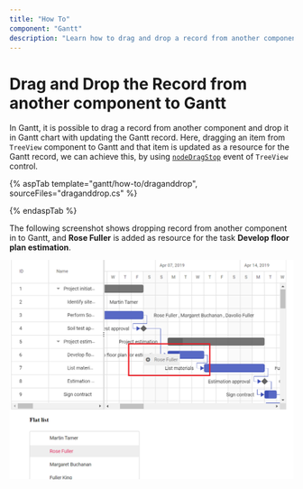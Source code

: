 ```yaml
---
title: "How To"
component: "Gantt"
description: "Learn how to drag and drop a record from another component to Gantt with updating the record."
---
```


# Drag and Drop the Record from another component to Gantt

In Gantt, it is possible to drag a record from another component and drop it in Gantt chart with updating the Gantt record. Here, dragging an item from `TreeView` component to Gantt and that item is updated as a resource for the Gantt record, we can achieve this, by using [`nodeDragStop`](../../api/treeview/#nodedragstop) event of `TreeView` control.

{% aspTab template="gantt/how-to/draganddrop", sourceFiles="draganddrop.cs" %}

{% endaspTab %}

The following screenshot shows dropping record from another component in to Gantt, and **Rose Fuller** is added as resource for the task **Develop floor plan estimation**.

![Dropping Record](../images/dropping.png)